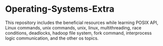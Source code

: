 # Operating-Systems-Extra


This repository includes the beneficial resources  while learning POSIX API, Linux commands, unix commands, unix, linux, multithreading, race conditions, deadlocks, hadoop file system, fork command, interprocess logic communication, and the other 
os topics.
